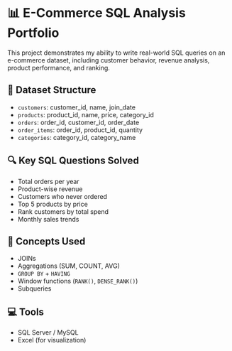 # 📊 E-Commerce SQL Analysis Portfolio

This project demonstrates my ability to write real-world SQL queries on an e-commerce dataset, including customer behavior, revenue analysis, product performance, and ranking.

## 📁 Dataset Structure

- `customers`: customer_id, name, join_date
- `products`: product_id, name, price, category_id
- `orders`: order_id, customer_id, order_date
- `order_items`: order_id, product_id, quantity
- `categories`: category_id, category_name

## 🔍 Key SQL Questions Solved

- Total orders per year
- Product-wise revenue
- Customers who never ordered
- Top 5 products by price
- Rank customers by total spend
- Monthly sales trends

## 🧠 Concepts Used

- JOINs
- Aggregations (SUM, COUNT, AVG)
- `GROUP BY` + `HAVING`
- Window functions (`RANK()`, `DENSE_RANK()`)
- Subqueries

## 💻 Tools

- SQL Server / MySQL
- Excel (for visualization)
